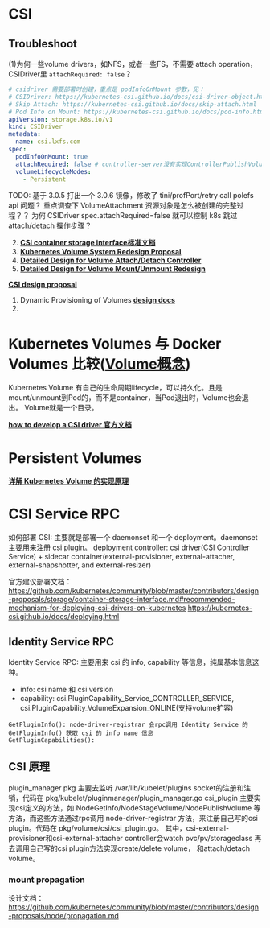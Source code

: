 


# CSI



## Troubleshoot
(1)为何一些volume drivers，如NFS，或者一些FS，不需要 attach operation，CSIDriver里 `attachRequired: false`？
```yaml
# csidriver 需要部署时创建，重点是 podInfoOnMount 参数，见：
# CSIDriver: https://kubernetes-csi.github.io/docs/csi-driver-object.html
# Skip Attach: https://kubernetes-csi.github.io/docs/skip-attach.html
# Pod Info on Mount: https://kubernetes-csi.github.io/docs/pod-info.html
apiVersion: storage.k8s.io/v1
kind: CSIDriver
metadata:
  name: csi.lxfs.com
spec:
  podInfoOnMount: true
  attachRequired: false # controller-server没有实现ControllerPublishVolume()，不需要volume attach operation
  volumeLifecycleModes:
    - Persistent
```


TODO: 
基于 3.0.5 打出一个 3.0.6 镜像，修改了 tini/profPort/retry call polefs api 问题？
重点调查下 VolumeAttachment 资源对象是怎么被创建的完整过程？？
为何 CSIDriver spec.attachRequired=false 就可以控制 k8s 跳过 attach/detach 操作步骤？




2. **[CSI container storage interface标准文档](https://github.com/container-storage-interface/spec/blob/master/spec.md)**
3. **[Kubernetes Volume System Redesign Proposal](https://github.com/kubernetes/kubernetes/issues/18333)**
4. **[Detailed Design for Volume Attach/Detach Controller](https://github.com/kubernetes/kubernetes/issues/20262)**
5. **[Detailed Design for Volume Mount/Unmount Redesign](https://github.com/kubernetes/kubernetes/issues/21931)**


**[CSI design proposal](https://github.com/kubernetes/community/blob/master/contributors/design-proposals/storage/container-storage-interface.md)**




1. Dynamic Provisioning of Volumes **[design docs](https://github.com/kubernetes/kubernetes/pull/17056)**
2. 


# Kubernetes Volumes 与 Docker Volumes 比较(**[Volume概念](https://kubernetes.io/docs/concepts/storage/volumes/)**)
Kubernetes Volume 有自己的生命周期lifecycle，可以持久化。且是mount/unmount到Pod的，而不是container，当Pod退出时，Volume也会退出。
Volume就是一个目录。


**[how to develop a CSI driver 官方文档](https://kubernetes-csi.github.io/docs)**

# Persistent Volumes


**[详解 Kubernetes Volume 的实现原理](https://draveness.me/kubernetes-volume)**





# CSI Service RPC 
如何部署 CSI: 主要就是部署一个 daemonset 和一个 deployment。daemonset 主要用来注册 csi plugin。
deployment controller: csi driver(CSI Controller Service) + sidecar container(external-provisioner, external-attacher, external-snapshotter, and external-resizer)



官方建议部署文档：
https://github.com/kubernetes/community/blob/master/contributors/design-proposals/storage/container-storage-interface.md#recommended-mechanism-for-deploying-csi-drivers-on-kubernetes
https://kubernetes-csi.github.io/docs/deploying.html


## Identity Service RPC
Identity Service RPC: 主要用来 csi 的 info, capability 等信息，纯属基本信息这种。
* info: csi name 和 csi version
* capability: csi.PluginCapability_Service_CONTROLLER_SERVICE, csi.PluginCapability_VolumeExpansion_ONLINE(支持volume扩容)




```
GetPluginInfo(): node-driver-registrar 会rpc调用 Identity Service 的 GetPluginInfo() 获取 csi 的 info name 信息
GetPluginCapabilities(): 

```







## CSI 原理
plugin_manager pkg 主要去监听 /var/lib/kubelet/plugins socket的注册和注销，代码在 pkg/kubelet/pluginmanager/plugin_manager.go
csi_plugin 主要实现csi定义的方法，如 NodeGetInfo/NodeStageVolume/NodePublishVolume 等方法，而这些方法通过rpc调用 node-driver-registrar
方法，来注册自己写的csi plugin。代码在 pkg/volume/csi/csi_plugin.go。
其中，csi-external-provisioner和csi-external-attacher controller会watch pvc/pv/storageclass 再去调用自己写的csi plugin方法实现create/delete volume，
和attach/detach volume。

### mount propagation
设计文档： https://github.com/kubernetes/community/blob/master/contributors/design-proposals/node/propagation.md

